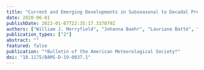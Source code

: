 ```yaml
---
title: "Current and Emerging Developments in Subseasonal to Decadal Prediction"
date: 2020-06-01
publishDate: 2022-01-07T22:35:17.337079Z
authors: ["William J. Merryfield", "Johanna Baehr", "Lauriane Batté", "Emily J. Becker", "Amy H. Butler", "Caio A. S. Coelho", "Gokhan Danabasoglu", "Paul A. Dirmeyer", "Francisco J. Doblas-Reyes", "Daniela I. V. Domeisen", "Laura Ferranti", "Tatiana Ilynia", "Arun Kumar", "Wolfgang A. Müller", "Michel Rixen", "Andrew W. Robertson", "Doug M. Smith", "Yuhei Takaya", "Matthias Tuma", "Frederic Vitart", "Christopher J. White", "Mariano S. Alvarez", "Constantin Ardilouze", "Hannah Attard", "Cory Baggett", "Magdalena A. Balmaseda", "Asmerom F. Beraki", "Partha S. Bhattacharjee", "Roberto Bilbao", "Felipe M. \noopsortandradede Andrade", "Michael J. DeFlorio", "Leandro B. Díaz", "Muhammad Azhar Ehsan", "Georgios Fragkoulidis", "Sam Grainger", "Benjamin W. Green", "Momme C. Hell", "Johnna M. Infanti", "Katharina Isensee", "Takahito Kataoka", "Ben P. Kirtman", "Nicholas P. Klingaman", "June-Yi Lee", "Kirsten Mayer", "Roseanna McKay", "Jennifer V. Mecking", "Douglas E. Miller", "Nele Neddermann", "Ching Ho Justin Ng", "Albert Ossó", "Klaus Pankatz", "Simon Peatman", "Kathy Pegion", "Judith Perlwitz", "G. Cristina Recalde-Coronel", "Annika Reintges", "Christoph Renkl", "Balakrishnan Solaraju-Murali", "Aaron Spring", "Cristiana Stan", "Y. Qiang Sun", "Carly R. Tozer", "Nicolas Vigaud", "Steven Woolnough", "Stephen Yeager"]
publication_types: ["2"]
abstract: ""
featured: false
publication: "*Bulletin of the American Meteorological Society*"
doi: "10.1175/BAMS-D-19-0037.1"
---
```


